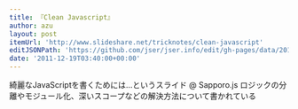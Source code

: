 ```yaml
---
title: 『Clean Javascript』
author: azu
layout: post
itemUrl: 'http://www.slideshare.net/tricknotes/clean-javascript'
editJSONPath: 'https://github.com/jser/jser.info/edit/gh-pages/data/2011/12/index.json'
date: '2011-12-19T03:40:00+00:00'
---
```

綺麗なJavaScriptを書くためには...というスライド @ Sapporo.js
ロジックの分離やモジュール化、深いスコープなどの解決方法について書かれている
